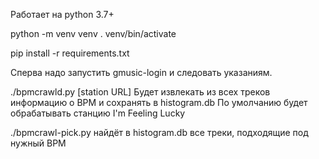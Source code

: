 Работает на python 3.7+

python -m venv venv
. venv/bin/activate

pip install -r requirements.txt

Сперва надо запустить gmusic-login и следовать указаниям.

./bpmcrawld.py [station URL]
Будет извлекать из всех треков информацию о BPM и сохранять в histogram.db
По умолчанию будет обрабатывать станцию I'm Feeling Lucky

./bpmcrawl-pick.py найдёт в histogram.db все треки, подходящие под нужный BPM

